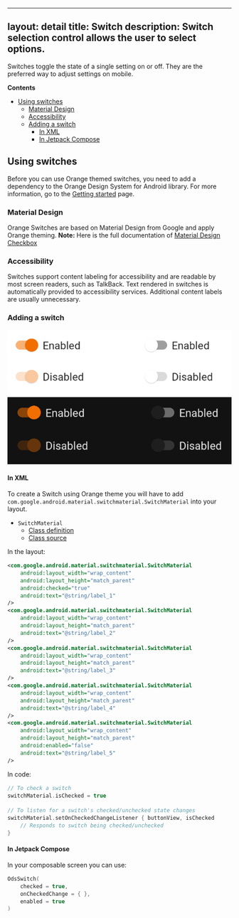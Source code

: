 ---
layout: detail
title: Switch
description: Switch selection control allows the user to select options.
------------------------------------------------------------------------

Switches toggle the state of a single setting on or off. They are the preferred
way to adjust settings on mobile.

**Contents**

*   [Using switches](#using-switches)
    *   [Material Design](#material-design)
    *   [Accessibility](#accessibility)
    *   [Adding a switch](#adding-a-switch)
          *   [In XML](#in-xml)
          *   [In Jetpack Compose](#in-jetpack-compose)

## Using switches

Before you can use Orange themed switches, you need to add a dependency to the Orange Design
System for Android library. For more information, go to the
[Getting started](../home_content.md) page.

### Material Design

Orange Switches are based on Material Design from Google and apply Orange theming.
**Note:** Here is the full documentation
of [Material Design Checkbox](https://material.io/components/switches/)

### Accessibility

Switches support content labeling for accessibility and are readable by most
screen readers, such as TalkBack. Text rendered in switches is automatically
provided to accessibility services. Additional content labels are usually
unnecessary.

### Adding a switch

![RadioButton](images/switch_light.png) ![RadioButton dark](images/switch_dark.png)

#### In XML

To create a Switch using Orange theme you will have to add `com.google.android.material.switchmaterial.SwitchMaterial` into your layout.

*   `SwitchMaterial`
    *   [Class definition](https://developer.android.com/reference/com/google/android/material/switchmaterial/SwitchMaterial)
    *   [Class source](https://github.com/material-components/material-components-android/tree/master/lib/java/com/google/android/material/switchmaterial/SwitchMaterial.java)

In the layout:

```xml
<com.google.android.material.switchmaterial.SwitchMaterial
    android:layout_width="wrap_content"
    android:layout_height="match_parent"
    android:checked="true"
    android:text="@string/label_1"
/>
<com.google.android.material.switchmaterial.SwitchMaterial
    android:layout_width="wrap_content"
    android:layout_height="match_parent"
    android:text="@string/label_2"
/>
<com.google.android.material.switchmaterial.SwitchMaterial
    android:layout_width="wrap_content"
    android:layout_height="match_parent"
    android:text="@string/label_3"
/>
<com.google.android.material.switchmaterial.SwitchMaterial
    android:layout_width="wrap_content"
    android:layout_height="match_parent"
    android:text="@string/label_4"
/>
<com.google.android.material.switchmaterial.SwitchMaterial
    android:layout_width="wrap_content"
    android:layout_height="match_parent"
    android:enabled="false"
    android:text="@string/label_5"
/>
```

In code:

```kotlin
// To check a switch
switchMaterial.isChecked = true

// To listen for a switch's checked/unchecked state changes
switchMaterial.setOnCheckedChangeListener { buttonView, isChecked
    // Responds to switch being checked/unchecked
}
```

#### In Jetpack Compose

In your composable screen you can use:

```kotlin
OdsSwitch(
    checked = true,
    onCheckedChange = { },
    enabled = true
)
```
